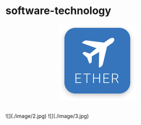 # software-technology
<p align="center">
  <img src="./image/1.jpg">
</p>
<br>
![](./image/2.jpg) 
![](./image/3.jpg)
